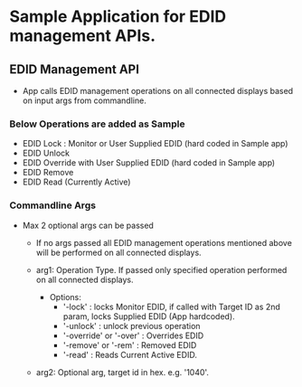 # Sample Application for EDID management APIs.

## EDID Management API
- App calls EDID management operations on all connected displays based on input args from commandline.
### Below Operations are added as Sample
- EDID Lock : Monitor or User Supplied EDID (hard coded in Sample app)
- EDID Unlock
- EDID Override with User Supplied EDID (hard coded in Sample app)
- EDID Remove
- EDID Read (Currently Active)
### Commandline Args
- Max 2 optional args can be passed
  - If no args passed all EDID management operations mentioned above will be performed on all connected displays. 
  - arg1: Operation Type. If passed only specified operation performed on all connected displays.
    - Options:
      - '-lock' : locks Monitor EDID, if called with Target ID as 2nd param, locks Supplied EDID (App hardcoded).
      - '-unlock' : unlock previous operation
      - '-override' or '-over' : Overrides EDID
      - '-remove' or '-rem' : Removed EDID
      - '-read' : Reads Current Active EDID.

  - arg2: Optional arg, target id in hex. e.g. '1040'.
